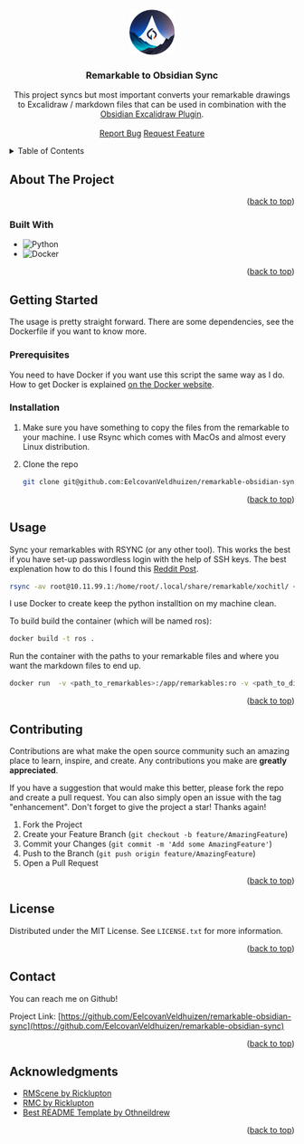 <!-- Improved compatibility of back to top link: See: https://github.com/othneildrew/Best-README-Template/pull/73 -->
<a name="readme-top"></a>


<!-- PROJECT LOGO -->
<br />
<div align="center">
  <a href="https://github.com/EelcovanVeldhuizen/remarkable-obsidian-sync">
    <img src="images/logo.png" alt="Logo" width="80" height="80">
  </a>

  <h3 align="center">Remarkable to Obsidian Sync</h3>

  <p align="center">
    This project syncs but most important converts your remarkable drawings to Excalidraw / markdown files that can be used in combination with the <a href="https://github.com/zsviczian/obsidian-excalidraw-plugin">Obsidian Excalidraw Plugin</a>.
    <br />
    <br />
    <a href="https://github.com/EelcovanVeldhuizen/remarkable-obsidian-sync/issues">Report Bug</a>
    <a href="https://github.com/EelcovanVeldhuizen/remarkable-obsidian-sync/issues">Request Feature</a>
  </p>
</div>

<!-- TABLE OF CONTENTS -->
<details>
  <summary>Table of Contents</summary>
  <ol>
    <li>
      <a href="#about-the-project">About The Project</a>
      <ul>
        <li><a href="#built-with">Built With</a></li>
      </ul>
    </li>
    <li>
      <a href="#getting-started">Getting Started</a>
      <ul>
        <li><a href="#prerequisites">Prerequisites</a></li>
        <li><a href="#installation">Installation</a></li>
      </ul>
    </li>
    <li><a href="#usage">Usage</a></li>
    <li><a href="#contributing">Contributing</a></li>
    <li><a href="#license">License</a></li>
    <li><a href="#contact">Contact</a></li>
    <li><a href="#acknowledgments">Acknowledgments</a></li>
  </ol>
</details>


<!-- ABOUT THE PROJECT -->
## About The Project




<p align="right">(<a href="#readme-top">back to top</a>)</p>


### Built With

* ![Python](https://img.shields.io/badge/python-3670A0?style=for-the-badge&logo=python&logoColor=ffdd54)
* ![Docker](https://img.shields.io/badge/docker-%230db7ed.svg?style=for-the-badge&logo=docker&logoColor=white)


<p align="right">(<a href="#readme-top">back to top</a>)</p>


<!-- GETTING STARTED -->
## Getting Started

The usage is pretty straight forward. There are some dependencies, see the Dockerfile if you want to know more.


### Prerequisites

You need to have Docker if you want use this script the same way as I do. How to get Docker is explained [on the Docker website](https://docs.docker.com/get-docker/).

### Installation

1. Make sure you have something to copy the files from the remarkable to your machine. I use Rsync which comes with MacOs and almost every Linux distribution.

2. Clone the repo
   ```sh
   git clone git@github.com:EelcovanVeldhuizen/remarkable-obsidian-sync.git
   ```

<p align="right">(<a href="#readme-top">back to top</a>)</p>

<!-- USAGE EXAMPLES -->
## Usage

Sync your remarkables with RSYNC (or any other tool). This works the best if you have set-up passwordless login with the help of SSH keys. The best explenation how to do this I found this [Reddit Post](https://www.reddit.com/r/RemarkableTablet/comments/78u90n/passwordless_ssh_setup_for_remarkable_tablet/).


```sh
rsync -av root@10.11.99.1:/home/root/.local/share/remarkable/xochitl/ <path_to_remarkables>
```

I use Docker to create keep the python installtion on my machine clean.

To build build the container (which will be named ros):

```sh
docker build -t ros .
```

Run the container with the paths to your remarkable files and where you want the markdown files to end up.

```sh
docker run  -v <path_to_remarkables>:/app/remarkables:ro -v <path_to_dir_in_vault>:/app/vault ros
```

<p align="right">(<a href="#readme-top">back to top</a>)</p>

<!-- CONTRIBUTING -->
## Contributing

Contributions are what make the open source community such an amazing place to learn, inspire, and create. Any contributions you make are **greatly appreciated**.

If you have a suggestion that would make this better, please fork the repo and create a pull request. You can also simply open an issue with the tag "enhancement".
Don't forget to give the project a star! Thanks again!

1. Fork the Project
2. Create your Feature Branch (`git checkout -b feature/AmazingFeature`)
3. Commit your Changes (`git commit -m 'Add some AmazingFeature'`)
4. Push to the Branch (`git push origin feature/AmazingFeature`)
5. Open a Pull Request

<p align="right">(<a href="#readme-top">back to top</a>)</p>

<!-- LICENSE -->
## License

Distributed under the MIT License. See `LICENSE.txt` for more information.

<p align="right">(<a href="#readme-top">back to top</a>)</p>

<!-- CONTACT -->
## Contact
You can reach me on Github!

Project Link: [https://github.com/EelcovanVeldhuizen/remarkable-obsidian-sync](https://github.com/EelcovanVeldhuizen/remarkable-obsidian-sync)


<p align="right">(<a href="#readme-top">back to top</a>)</p>

<!-- ACKNOWLEDGMENTS -->
## Acknowledgments

* [RMScene by Ricklupton](https://github.com/ricklupton/rmscene)
* [RMC by Ricklupton](https://github.com/ricklupton/rmc)
* [Best README Template by Othneildrew](https://github.com/othneildrew/Best-README-Template)

<p align="right">(<a href="#readme-top">back to top</a>)</p>
